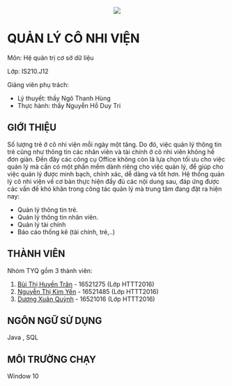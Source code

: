 <p align="center"><img src="https://i.imgur.com/0ddQYm3.png"></p>

# QUẢN LÝ CÔ NHI VIỆN
Môn: Hệ quản trị cơ sở dữ liệu

Lớp: IS210.J12

Giảng viên phụ trách:
  - Lý thuyết: thầy Ngô Thanh Hùng
  - Thực hành: thầy Nguyễn Hồ Duy Tri
## GIỚI THIỆU
Số lượng trẻ ở cô nhi viện mỗi ngày một tăng. Do đó, việc quản lý thông tin trẻ cũng như thông tin các nhân viên và tài chính ở cô nhi viên không hề đơn giản. Đến đây các công cụ Office không còn là lựa chọn tối ưu cho việc quản lý mà cần có một phần mềm dành riêng cho việc quản lý, để giúp cho việc quản lý được minh bạch, chính xác, dễ dàng và tốt hơn.
Hệ thống quản lý cô nhi viện về cơ bản thực hiện đầy đủ các nội dung sau, đáp ứng được các vấn đề khó khăn trong công tác quản lý mà trung tâm đang đặt ra hiện nay:

- Quản lý thông tin trẻ.
- Quản lý thông tin nhân viên.
- Quản lý tài chính
- Báo cáo thống kê (tài chính, trẻ,..)

## THÀNH VIÊN
Nhóm TYQ gồm 3 thành viên:
1. [Bùi Thị Huyền Trân](https://www.facebook.com/huyentran.bui.1) - 16521275 (Lớp HTTT2016)
2. [Nguyễn Thị Kim Yến](https://www.facebook.com/thingocanh.nguyen.1829) - 16521485 (Lớp HTTT2016)
3. [Dương Xuân Quỳnh](https://www.facebook.com/quynh.duong.58910049?ref=br_rs) - 16521016 (Lớp HTTT2016)

## NGÔN NGỮ SỬ DỤNG
Java , SQL
## MÔI TRƯỜNG CHẠY
Window 10

